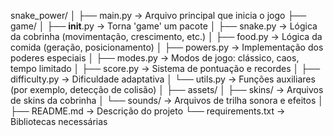 snake_power/
│
├── main.py                → Arquivo principal que inicia o jogo
├── game/
│   ├── __init__.py        → Torna 'game' um pacote
│   ├── snake.py           → Lógica da cobrinha (movimentação, crescimento, etc.)
│   ├── food.py            → Lógica da comida (geração, posicionamento)
│   ├── powers.py          → Implementação dos poderes especiais
│   ├── modes.py           → Modos de jogo: clássico, caos, tempo limitado
│   ├── score.py           → Sistema de pontuação e recordes
│   ├── difficulty.py      → Dificuldade adaptativa
│   └── utils.py           → Funções auxiliares (por exemplo, detecção de colisão)
│
├── assets/
│   ├── skins/             → Arquivos de skins da cobrinha
│   └── sounds/            → Arquivos de trilha sonora e efeitos
│
├── README.md              → Descrição do projeto
└── requirements.txt       → Bibliotecas necessárias
